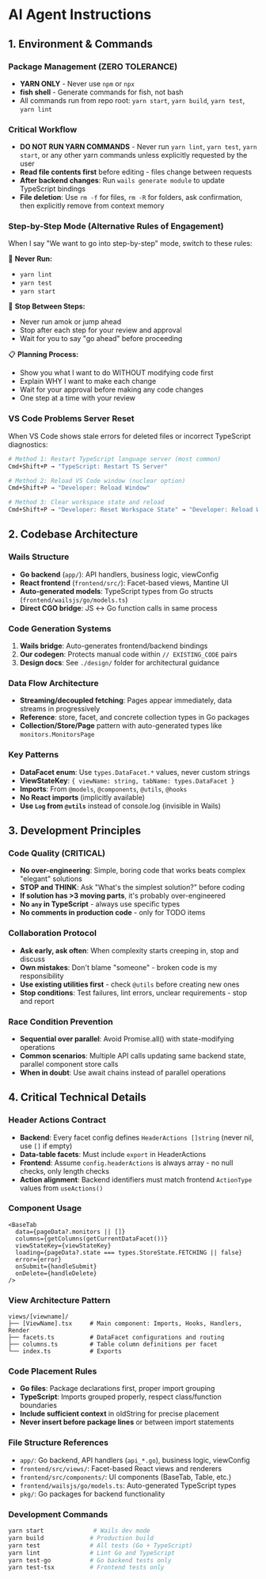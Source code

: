 # AI Agent Instructions

## 1. Environment & Commands

### Package Management (ZERO TOLERANCE)
- **YARN ONLY** - Never use `npm` or `npx`
- **fish shell** - Generate commands for fish, not bash
- All commands run from repo root: `yarn start`, `yarn build`, `yarn test`, `yarn lint`

### Critical Workflow
- **DO NOT RUN YARN COMMANDS** - Never run `yarn lint`, `yarn test`, `yarn start`, or any other yarn commands unless explicitly requested by the user
- **Read file contents first** before editing - files change between requests
- **After backend changes**: Run `wails generate module` to update TypeScript bindings
- **File deletion**: Use `rm -f` for files, `rm -R` for folders, ask confirmation, then explicitly remove from context memory

### Step-by-Step Mode (Alternative Rules of Engagement)
When I say "We want to go into step-by-step" mode, switch to these rules:

🚫 **Never Run:**
- `yarn lint`
- `yarn test`
- `yarn start`

🛑 **Stop Between Steps:**
- Never run amok or jump ahead
- Stop after each step for your review and approval
- Wait for you to say "go ahead" before proceeding

📋 **Planning Process:**
- Show you what I want to do WITHOUT modifying code first
- Explain WHY I want to make each change
- Wait for your approval before making any code changes
- One step at a time with your review

### VS Code Problems Server Reset
When VS Code shows stale errors for deleted files or incorrect TypeScript diagnostics:
```bash
# Method 1: Restart TypeScript language server (most common)
Cmd+Shift+P → "TypeScript: Restart TS Server"

# Method 2: Reload VS Code window (nuclear option)
Cmd+Shift+P → "Developer: Reload Window"

# Method 3: Clear workspace state and reload
Cmd+Shift+P → "Developer: Reset Workspace State" → "Developer: Reload Window"
```

## 2. Codebase Architecture

### Wails Structure
- **Go backend** (`app/`): API handlers, business logic, viewConfig
- **React frontend** (`frontend/src/`): Facet-based views, Mantine UI
- **Auto-generated models**: TypeScript types from Go structs (`frontend/wailsjs/go/models.ts`)
- **Direct CGO bridge**: JS ↔ Go function calls in same process

### Code Generation Systems
1. **Wails bridge**: Auto-generates frontend/backend bindings
2. **Our codegen**: Protects manual code within `// EXISTING_CODE` pairs
3. **Design docs**: See `./design/` folder for architectural guidance

### Data Flow Architecture
- **Streaming/decoupled fetching**: Pages appear immediately, data streams in progressively
- **Reference**: store, facet, and concrete collection types in Go packages
- **Collection/Store/Page** pattern with auto-generated types like `monitors.MonitorsPage`

### Key Patterns
- **DataFacet enum**: Use `types.DataFacet.*` values, never custom strings
- **ViewStateKey**: `{ viewName: string, tabName: types.DataFacet }`
- **Imports**: From `@models`, `@components`, `@utils`, `@hooks`
- **No React imports** (implicitly available)
- **Use `Log` from `@utils`** instead of console.log (invisible in Wails)

## 3. Development Principles

### Code Quality (CRITICAL)
- **No over-engineering**: Simple, boring code that works beats complex "elegant" solutions
- **STOP and THINK**: Ask "What's the simplest solution?" before coding
- **If solution has >3 moving parts**, it's probably over-engineered
- **No `any` in TypeScript** - always use specific types
- **No comments in production code** - only for TODO items

### Collaboration Protocol
- **Ask early, ask often**: When complexity starts creeping in, stop and discuss
- **Own mistakes**: Don't blame "someone" - broken code is my responsibility
- **Use existing utilities first** - check `@utils` before creating new ones
- **Stop conditions**: Test failures, lint errors, unclear requirements - stop and report

### Race Condition Prevention
- **Sequential over parallel**: Avoid Promise.all() with state-modifying operations
- **Common scenarios**: Multiple API calls updating same backend state, parallel component store calls
- **When in doubt**: Use await chains instead of parallel operations

## 4. Critical Technical Details

### Header Actions Contract
- **Backend**: Every facet config defines `HeaderActions []string` (never nil, use `[]` if empty)
- **Data-table facets**: Must include `export` in HeaderActions
- **Frontend**: Assume `config.headerActions` is always array - no null checks, only length checks
- **Action alignment**: Backend identifiers must match frontend `ActionType` values from `useActions()`

### Component Usage
```tsx
<BaseTab
  data={pageData?.monitors || []}
  columns={getColumns(getCurrentDataFacet())}
  viewStateKey={viewStateKey}
  loading={pageData?.state === types.StoreState.FETCHING || false}
  error={error}
  onSubmit={handleSubmit}
  onDelete={handleDelete}
/>
```

### View Architecture Pattern
```
views/[viewname]/
├── [ViewName].tsx     # Main component: Imports, Hooks, Handlers, Render
├── facets.ts          # DataFacet configurations and routing
├── columns.ts         # Table column definitions per facet
└── index.ts           # Exports
```

### Code Placement Rules
- **Go files**: Package declarations first, proper import grouping
- **TypeScript**: Imports grouped properly, respect class/function boundaries
- **Include sufficient context** in oldString for precise placement
- **Never insert before package lines** or between import statements

### File Structure References
- `app/`: Go backend, API handlers (`api_*.go`), business logic, viewConfig
- `frontend/src/views/`: Facet-based React views and renderers
- `frontend/src/components/`: UI components (BaseTab, Table, etc.)
- `frontend/wailsjs/go/models.ts`: Auto-generated TypeScript types
- `pkg/`: Go packages for backend functionality

### Development Commands
```bash
yarn start              # Wails dev mode
yarn build             # Production build  
yarn test              # All tests (Go + TypeScript)
yarn lint              # Lint Go and TypeScript
yarn test-go           # Go backend tests only
yarn test-tsx          # Frontend tests only
```